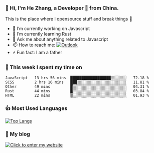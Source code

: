 ### 👋 Hi, I'm He Zhang, a Developer 🚀 from China.

This is the place where I opensource stuff and break things :rofl:

- 🔭  I’m currently working on Javascript
- 🌱  I’m currently learning Rust
- 💬  Ask me about anything related to Javascript
- 📫  How to reach me: [![Outlook](https://img.shields.io/badge/-Outlook-0078D4?style=flat&logo=Microsoft-Outlook&logoColor=white)](mailto:zhanghecool@outlook.com)
- ⚡  Fun fact: I am a father

### 💪 This week I spent my time on 
<!--START_SECTION:waka-->
```text
JavaScript   13 hrs 56 mins  ██████████████████░░░░░░░   72.18 % 
SCSS         2 hrs 16 mins   ███░░░░░░░░░░░░░░░░░░░░░░   11.81 % 
Other        49 mins         █░░░░░░░░░░░░░░░░░░░░░░░░   04.31 % 
Rust         44 mins         █░░░░░░░░░░░░░░░░░░░░░░░░   03.84 % 
HTML         22 mins         ▒░░░░░░░░░░░░░░░░░░░░░░░░   01.93 % 
```
<!--END_SECTION:waka-->

### 👍 Most Used Languages
[![Top Langs](https://github-readme-stats.vercel.app/api/top-langs/?username=zhanghecool&layout=compact)](https://zhanghe.cool)

### 🌈 My blog 
[![Click to enter my website](https://cdn.jsdelivr.net/gh/zhanghecool/assets/images/gif/zhanghecools.gif)](https://zhanghe.cool)
